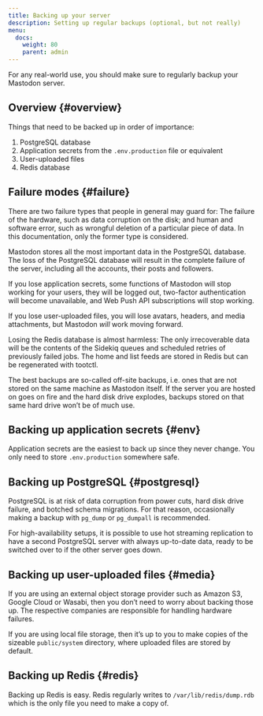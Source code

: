 ```yaml
---
title: Backing up your server
description: Setting up regular backups (optional, but not really)
menu:
  docs:
    weight: 80
    parent: admin
---
```


For any real-world use, you should make sure to regularly backup your Mastodon server.

## Overview {#overview}

Things that need to be backed up in order of importance:

1. PostgreSQL database
2. Application secrets from the `.env.production` file or equivalent
3. User-uploaded files
4. Redis database

## Failure modes {#failure}

There are two failure types that people in general may guard for: The failure of the hardware, such as data corruption on the disk; and human and software error, such as wrongful deletion of a particular piece of data. In this documentation, only the former type is considered.

Mastodon stores all the most important data in the PostgreSQL database. The loss of the PostgreSQL database will result in the complete failure of the server, including all the accounts, their posts and followers.

If you lose application secrets, some functions of Mastodon will stop working for your users, they will be logged out, two-factor authentication will become unavailable, and Web Push API subscriptions will stop working.

If you lose user-uploaded files, you will lose avatars, headers, and media attachments, but Mastodon _will_ work moving forward.

Losing the Redis database is almost harmless: The only irrecoverable data will be the contents of the Sidekiq queues and scheduled retries of previously failed jobs. The home and list feeds are stored in Redis but can be regenerated with tootctl.

The best backups are so-called off-site backups, i.e. ones that are not stored on the same machine as Mastodon itself. If the server you are hosted on goes on fire and the hard disk drive explodes, backups stored on that same hard drive won’t be of much use.

## Backing up application secrets {#env}

Application secrets are the easiest to back up since they never change. You only need to store `.env.production` somewhere safe.

## Backing up PostgreSQL {#postgresql}

PostgreSQL is at risk of data corruption from power cuts, hard disk drive failure, and botched schema migrations. For that reason, occasionally making a backup with `pg_dump` or `pg_dumpall` is recommended.

For high-availability setups, it is possible to use hot streaming replication to have a second PostgreSQL server with always up-to-date data, ready to be switched over to if the other server goes down.

## Backing up user-uploaded files {#media}

If you are using an external object storage provider such as Amazon S3, Google Cloud or Wasabi, then you don’t need to worry about backing those up. The respective companies are responsible for handling hardware failures.

If you are using local file storage, then it’s up to you to make copies of the sizeable `public/system` directory, where uploaded files are stored by default.

## Backing up Redis {#redis}

Backing up Redis is easy. Redis regularly writes to `/var/lib/redis/dump.rdb` which is the only file you need to make a copy of.

